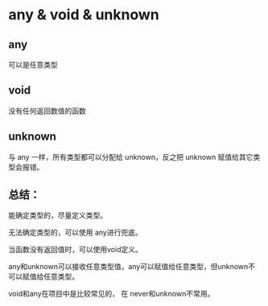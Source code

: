 # any & void & unknown

## any
可以是任意类型

## void
没有任何返回数值的函数

## unknown 
与 any 一样，所有类型都可以分配给 unknown，反之把 unknown 赋值给其它类型会报错。


## 总结：

能确定类型的，尽量定义类型。

无法确定类型的，可以使用 any进行兜底。

当函数没有返回值时，可以使用void定义。

any和unknown可以接收任意类型值，any可以赋值给任意类型，但unknown不可以赋值给任意类型。

void和any在项目中是比较常见的， 在 never和unknown不常用。
